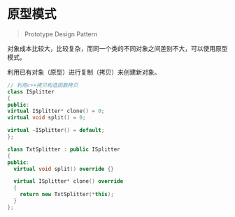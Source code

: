 # 原型模式

> Prototype Design Pattern

对象成本比较大，比较复杂，而同一个类的不同对象之间差别不大，可以使用原型模式。

利用已有对象（原型）进行复制（拷贝）来创建新对象。

```cpp
// 利用c++拷贝构造函数拷贝
class ISplitter
{
public:
virtual ISplitter* clone() = 0;
virtual void split() = 0;

virtual ~ISplitter() = default;
};

class TxtSplitter : public ISplitter
{
public:
  virtual void split() override {}

  virtual ISplitter* clone() override
  {
    return new TxtSplitter(*this);
  }
};
```

